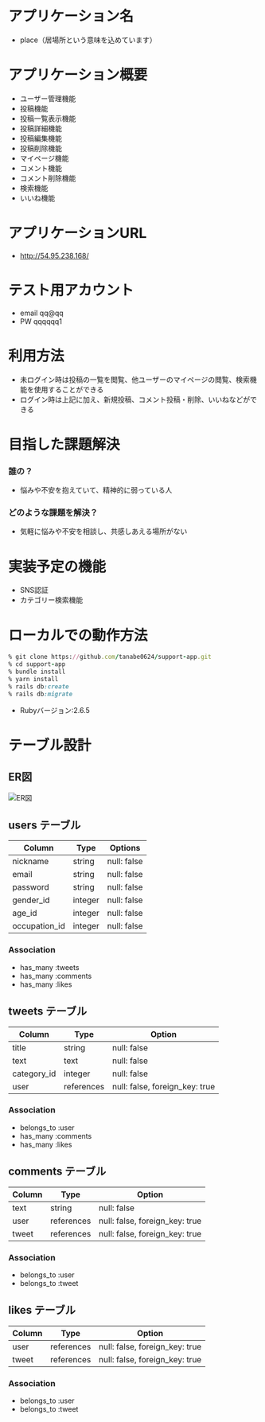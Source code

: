 # アプリケーション名

* place（居場所という意味を込めています）

# アプリケーション概要

- ユーザー管理機能
- 投稿機能
- 投稿一覧表示機能
- 投稿詳細機能
- 投稿編集機能
- 投稿削除機能
- マイページ機能
- コメント機能
- コメント削除機能
- 検索機能
- いいね機能

# アプリケーションURL

* http://54.95.238.168/

# テスト用アカウント

* email   qq@qq
* PW      qqqqqq1

# 利用方法

* 未ログイン時は投稿の一覧を閲覧、他ユーザーのマイページの閲覧、検索機能を使用することができる
* ログイン時は上記に加え、新規投稿、コメント投稿・削除、いいねなどができる

# 目指した課題解決

### 誰の？

* 悩みや不安を抱えていて、精神的に弱っている人

### どのような課題を解決？

* 気軽に悩みや不安を相談し、共感しあえる場所がない

# 実装予定の機能

* SNS認証
* カテゴリー検索機能

# ローカルでの動作方法

```ruby
% git clone https://github.com/tanabe0624/support-app.git
% cd support-app
% bundle install
% yarn install
% rails db:create
% rails db:migrate
```

* Rubyバージョン:2.6.5

# テーブル設計

## ER図
![ER図](https://i.gyazo.com/da1f8398b8379d3a2869d4fd94ec87e7.png)

## users テーブル

| Column        | Type    | Options     |
| ------------- | ------- | ----------- |
| nickname      | string  | null: false |
| email         | string  | null: false |
| password      | string  | null: false |
| gender_id     | integer | null: false |
| age_id        | integer | null: false |
| occupation_id | integer | null: false |

### Association

- has_many :tweets
- has_many :comments
- has_many :likes

## tweets テーブル

| Column      | Type       | Option                         |
| ----------- | -----------| ------------------------------ |
| title       | string     | null: false                    |
| text        | text       | null: false                    |
| category_id | integer    | null: false                    |
| user        | references | null: false, foreign_key: true |

### Association

- belongs_to :user
- has_many :comments
- has_many :likes

## comments テーブル

| Column | Type       | Option                         |
| ------ | -----------| ------------------------------ |
| text   | string     | null: false                    |
| user   | references | null: false, foreign_key: true |
| tweet  | references | null: false, foreign_key: true |

### Association

- belongs_to :user
- belongs_to :tweet

## likes テーブル

| Column | Type       | Option                         |
| ------ | ---------- | ------------------------------ |
| user   | references | null: false, foreign_key: true |
| tweet  | references | null: false, foreign_key: true |

### Association

- belongs_to :user
- belongs_to :tweet

